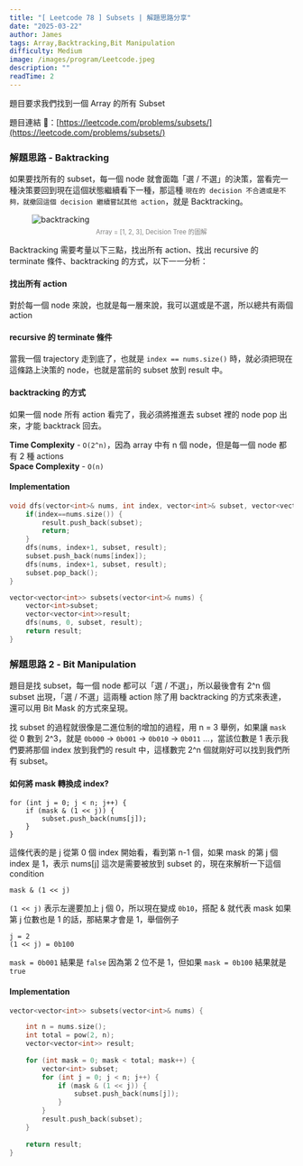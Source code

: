 ```yaml
---
title: "[ Leetcode 78 ] Subsets | 解題思路分享"
date: "2025-03-22"
author: James
tags: Array,Backtracking,Bit Manipulation
difficulty: Medium
image: /images/program/Leetcode.jpeg
description: ""
readTime: 2
---
```


題目要求我們找到一個 Array 的所有 Subset

題目連結 🔗：[https://leetcode.com/problems/subsets/](https://leetcode.com/problems/subsets/)

### **解題思路 - Baktracking**

如果要找所有的 subset，每一個 node 就會面臨「選 / 不選」的決策，當看完一種決策要回到現在這個狀態繼續看下一種，那這種 `現在的 decision 不合適或是不夠，就撤回這個 decision 繼續嘗試其他 action`，就是 Backtracking。

<figure>
  <img src="/images/leetcode/leetcode-78/decision-tree.png" alt="backtracking" />
  <figcaption style="font-size: 0.8em; text-align: center; color: gray; margin-top: 5px; margin-bottom: 10px;">
    Array = [1, 2, 3], Decision Tree 的圖解
  </figcaption>
</figure>

Backtracking 需要考量以下三點，找出所有 action、找出 recursive 的 terminate 條件、backtracking 的方式，以下一一分析：

#### **找出所有 action**

對於每一個 node 來說，也就是每一層來說，我可以選或是不選，所以總共有兩個 action

#### **recursive 的 terminate 條件**

當我一個 trajectory 走到底了，也就是 `index == nums.size()` 時，就必須把現在這條路上決策的 node，也就是當前的 subset 放到 result 中。

#### **backtracking 的方式**

如果一個 node 所有 action 看完了，我必須將推進去 subset 裡的 node pop 出來，才能 backtrack 回去。

**Time Complexity** - `O(2^n)`，因為 array 中有 n 個 node，但是每一個 node 都有 2 種 actions<br>
**Space Complexity** - `O(n)`

#### **Implementation**

```cpp
void dfs(vector<int>& nums, int index, vector<int>& subset, vector<vector<int>>& result){
    if(index==nums.size()) {
        result.push_back(subset);
        return;
    }
    dfs(nums, index+1, subset, result);
    subset.push_back(nums[index]);
    dfs(nums, index+1, subset, result);
    subset.pop_back();
}

vector<vector<int>> subsets(vector<int>& nums) {
    vector<int>subset;
    vector<vector<int>>result;
    dfs(nums, 0, subset, result);
    return result;
}
```
### **解題思路 2 - Bit Manipulation**

題目是找 subset，每一個 node 都可以「選 / 不選」，所以最後會有 2^n 個 subset 出現，「選 / 不選」這兩種 action 除了用 backtracking 的方式來表達，還可以用 Bit Mask 的方式來呈現。

找 subset 的過程就很像是二進位制的增加的過程，用 n = 3 舉例，如果讓 `mask` 從 0 數到 2^3，就是 `0b000` -> `0b001` -> `0b010` -> `0b011` ...，當該位數是 1 表示我們要將那個 index 放到我們的 result 中，這樣數完 2^n 個就剛好可以找到我們所有 subset。

#### **如何將 mask 轉換成 index?**

```
for (int j = 0; j < n; j++) {
    if (mask & (1 << j)) { 
        subset.push_back(nums[j]);
    }
}
```

這條代表的是 j 從第 0 個 index 開始看，看到第 n-1 個，如果 mask 的第 j 個 index 是 1，表示 nums[j] 這次是需要被放到 subset 的，現在來解析一下這個 condition

```
mask & (1 << j)
```

`(1 << j)` 表示左邊要加上 j 個 0，所以現在變成 `0b10`，搭配 & 就代表 mask 如果第 j 位數也是 1 的話，那結果才會是 1，舉個例子

```
j = 2
(1 << j) = 0b100
```

`mask = 0b001` 結果是 `false` 因為第 2 位不是 1，但如果 `mask = 0b100` 結果就是 `true`

#### **Implementation**

```cpp
vector<vector<int>> subsets(vector<int>& nums) {

    int n = nums.size();
    int total = pow(2, n);
    vector<vector<int>> result;
    
    for (int mask = 0; mask < total; mask++) { 
        vector<int> subset;
        for (int j = 0; j < n; j++) {
            if (mask & (1 << j)) { 
                subset.push_back(nums[j]);
            }
        }
        result.push_back(subset);
    }
    
    return result;
}
```